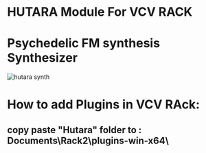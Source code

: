 <h1>HUTARA Module For VCV RACK</h1> 
<h1>Psychedelic FM synthesis Synthesizer</h1>


![hutara synth](https://github.com/hutara/Hutara-VCV-Rack-Fm-Synth/assets/39126232/cb01af5b-1c94-45b4-9443-869d800d6f12)



<h1>How to add Plugins in VCV RAck:</h1> 
 
<h2>copy paste "Hutara"  folder  to    :  Documents\Rack2\plugins-win-x64\</h2>

